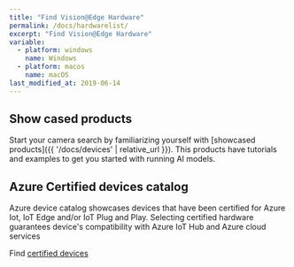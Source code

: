 ```yaml
---
title: "Find Vision@Edge Hardware"
permalink: /docs/hardwarelist/
excerpt: "Find Vision@Edge Hardware"
variable:
  - platform: windows
    name: Windows
  - platform: macos
    name: macOS
last_modified_at: 2019-06-14
---
```




## Show cased products

Start your camera search by familiarizing yourself with [showcased products]({{ '/docs/devices' | relative_url }}). This products have tutorials and examples to get you started with running AI models. 

## Azure Certified devices catalog

Azure device catalog showcases devices that have been certified for Azure Iot, IoT Edge and/or IoT Plug and Play. Selecting certified hardware guarantees device's compatibility with Azure IoT Hub and Azure cloud services

Find [certified devices](https://catalog.azureiotsolutions.com/)




